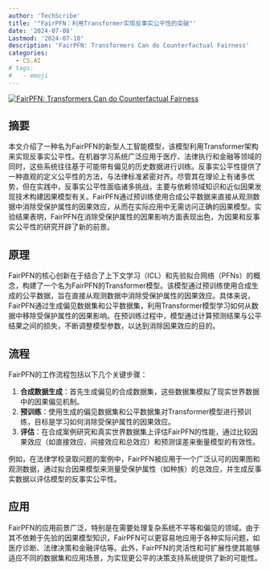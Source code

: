 ```yaml
---
author: 'TechScribe'
title: '"FairPFN：利用Transformer实现反事实公平性的突破"'
date: '2024-07-08'
Lastmod: '2024-07-10'
description: 'FairPFN: Transformers Can do Counterfactual Fairness'
categories:
  - CS.AI
# tags:
#   - emoji
---
```


[![FairPFN: Transformers Can do Counterfactual Fairness](https://arxiv-research-1301205113.cos.ap-guangzhou.myqcloud.com/images/2407.05732v1.pdf_0.jpg)](https://arxiv.org/abs/2407.05732v1)

## 摘要

本文介绍了一种名为FairPFN的新型人工智能模型，该模型利用Transformer架构来实现反事实公平性。在机器学习系统广泛应用于医疗、法律执行和金融等领域的同时，这些系统往往基于可能带有偏见的历史数据进行训练。反事实公平性提供了一种直观的定义公平性的方法，与法律标准紧密对齐。尽管其在理论上有诸多优势，但在实践中，反事实公平性面临诸多挑战，主要与依赖领域知识和近似因果发现技术构建因果模型有关。FairPFN通过预训练使用合成公平数据来直接从观测数据中消除受保护属性的因果效应，从而在实际应用中无需访问正确的因果模型。实验结果表明，FairPFN在消除受保护属性的因果影响方面表现出色，为因果和反事实公平性的研究开辟了新的前景。<!--more-->

## 原理

FairPFN的核心创新在于结合了上下文学习（ICL）和先验拟合网络（PFNs）的概念，构建了一个名为FairPFN的Transformer模型。该模型通过预训练使用合成生成的公平数据，旨在直接从观测数据中消除受保护属性的因果效应。具体来说，FairPFN通过生成偏见数据集和公平数据集，利用Transformer模型学习如何从数据中移除受保护属性的因果影响。在预训练过程中，模型通过计算预测结果与公平结果之间的损失，不断调整模型参数，以达到消除因果效应的目的。

## 流程

FairPFN的工作流程包括以下几个关键步骤：
1. **合成数据生成**：首先生成偏见的合成数据集，这些数据集模拟了现实世界数据中的因果偏见机制。
2. **预训练**：使用生成的偏见数据集和公平数据集对Transformer模型进行预训练，目标是学习如何消除受保护属性的因果效应。
3. **评估**：在合成案例研究和真实世界数据集上评估FairPFN的性能，通过比较因果效应（如直接效应、间接效应和总效应）和预测误差来衡量模型的有效性。

例如，在法律学校录取问题的案例中，FairPFN被应用于一个广泛认可的因果图和观测数据，通过拟合因果模型来测量受保护属性（如种族）的总效应，并生成反事实数据以评估模型的反事实公平性。

## 应用

FairPFN的应用前景广泛，特别是在需要处理复杂系统不平等和偏见的领域。由于其不依赖于先验的因果模型知识，FairPFN可以更容易地应用于各种实际问题，如医疗诊断、法律决策和金融评估等。此外，FairPFN的灵活性和可扩展性使其能够适应不同的数据集和应用场景，为实现更公平的决策支持系统提供了新的可能性。